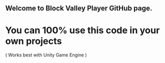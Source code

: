 ## Welcome to Block Valley Player GitHub page.

# You can 100% use this code in your own projects

( Works best with Unity Game Engine )
